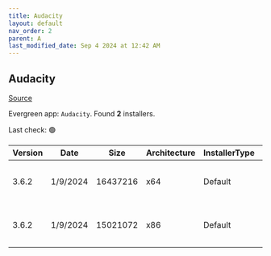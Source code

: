 ```yaml
---
title: Audacity
layout: default
nav_order: 2
parent: A
last_modified_date: Sep 4 2024 at 12:42 AM
---
```


## Audacity

[Source](https://www.audacityteam.org/)

Evergreen app: `Audacity`. Found **2** installers.

Last check: 🟢

| Version | Date     | Size     | Architecture | InstallerType | Type | URI                                                                                                                                                                                                      |
| ------- | -------- | -------- | ------------ | ------------- | ---- | -------------------------------------------------------------------------------------------------------------------------------------------------------------------------------------------------------- |
| 3.6.2   | 1/9/2024 | 16437216 | x64          | Default       | exe  | [https://github.com/audacity/audacity/releases/download/Audacity-3.6.2/audacity-win-3.6.2-64bit.exe](https://github.com/audacity/audacity/releases/download/Audacity-3.6.2/audacity-win-3.6.2-64bit.exe) |
| 3.6.2   | 1/9/2024 | 15021072 | x86          | Default       | exe  | [https://github.com/audacity/audacity/releases/download/Audacity-3.6.2/audacity-win-3.6.2-32bit.exe](https://github.com/audacity/audacity/releases/download/Audacity-3.6.2/audacity-win-3.6.2-32bit.exe) |
